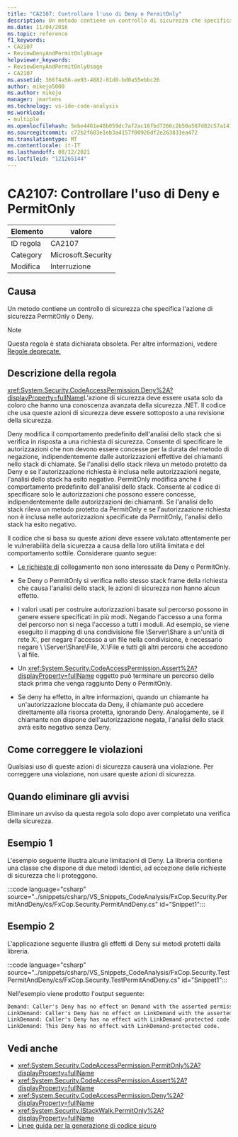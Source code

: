 ```yaml
---
title: "CA2107: Controllare l'uso di Deny e PermitOnly"
description: Un metodo contiene un controllo di sicurezza che specifica l'azione di sicurezza PermitOnly o Deny.
ms.date: 11/04/2016
ms.topic: reference
f1_keywords:
- CA2107
- ReviewDenyAndPermitOnlyUsage
helpviewer_keywords:
- ReviewDenyAndPermitOnlyUsage
- CA2107
ms.assetid: 366f4a56-ae93-4882-81d0-bd0a55ebbc26
author: mikejo5000
ms.author: mikejo
manager: jmartens
ms.technology: vs-ide-code-analysis
ms.workload:
- multiple
ms.openlocfilehash: 5ebe4461e48b059dc7af2ac16fbd7266c2b50a587d82c57a1473515911abd519
ms.sourcegitcommit: c72b2f603e1eb3a4157f00926df2e263831ea472
ms.translationtype: MT
ms.contentlocale: it-IT
ms.lasthandoff: 08/12/2021
ms.locfileid: "121265144"
---
```

# <a name="ca2107-review-deny-and-permit-only-usage"></a>CA2107: Controllare l'uso di Deny e PermitOnly

|Elemento|valore|
|-|-|
|ID regola|CA2107|
|Category|Microsoft.Security|
|Modifica|Interruzione|

## <a name="cause"></a>Causa
Un metodo contiene un controllo di sicurezza che specifica l'azione di sicurezza PermitOnly o Deny.

> [!NOTE]
> Questa regola è stata dichiarata obsoleta. Per altre informazioni, vedere [Regole deprecate.](fxcop-unported-deprecated-rules.md)

## <a name="rule-description"></a>Descrizione della regola

<xref:System.Security.CodeAccessPermission.Deny%2A?displayProperty=fullName>L'azione di sicurezza deve essere usata solo da coloro che hanno una conoscenza avanzata della sicurezza .NET. Il codice che usa queste azioni di sicurezza deve essere sottoposto a una revisione della sicurezza.

Deny modifica il comportamento predefinito dell'analisi dello stack che si verifica in risposta a una richiesta di sicurezza. Consente di specificare le autorizzazioni che non devono essere concesse per la durata del metodo di negazione, indipendentemente dalle autorizzazioni effettive dei chiamanti nello stack di chiamate. Se l'analisi dello stack rileva un metodo protetto da Deny e se l'autorizzazione richiesta è inclusa nelle autorizzazioni negate, l'analisi dello stack ha esito negativo. PermitOnly modifica anche il comportamento predefinito dell'analisi dello stack. Consente al codice di specificare solo le autorizzazioni che possono essere concesse, indipendentemente dalle autorizzazioni dei chiamanti. Se l'analisi dello stack rileva un metodo protetto da PermitOnly e se l'autorizzazione richiesta non è inclusa nelle autorizzazioni specificate da PermitOnly, l'analisi dello stack ha esito negativo.

Il codice che si basa su queste azioni deve essere valutato attentamente per le vulnerabilità della sicurezza a causa della loro utilità limitata e del comportamento sottile. Considerare quanto segue:

- [Le richieste di](/dotnet/framework/misc/link-demands) collegamento non sono interessate da Deny o PermitOnly.

- Se Deny o PermitOnly si verifica nello stesso stack frame della richiesta che causa l'analisi dello stack, le azioni di sicurezza non hanno alcun effetto.

- I valori usati per costruire autorizzazioni basate sul percorso possono in genere essere specificati in più modi. Negando l'accesso a una forma del percorso non si nega l'accesso a tutti i moduli. Ad esempio, se viene eseguito il mapping di una condivisione file \Server\Share a un'unità di rete X:, per negare l'accesso a un file nella condivisione, è necessario negare \\ \Server\Share\File, X:\File e tutti gli altri percorsi che accedono \\ al file.

- Un <xref:System.Security.CodeAccessPermission.Assert%2A?displayProperty=fullName> oggetto può terminare un percorso dello stack prima che venga raggiunto Deny o PermitOnly.

- Se deny ha effetto, in altre informazioni, quando un chiamante ha un'autorizzazione bloccata da Deny, il chiamante può accedere direttamente alla risorsa protetta, ignorando Deny. Analogamente, se il chiamante non dispone dell'autorizzazione negata, l'analisi dello stack avrà esito negativo senza Deny.

## <a name="how-to-fix-violations"></a>Come correggere le violazioni

Qualsiasi uso di queste azioni di sicurezza causerà una violazione. Per correggere una violazione, non usare queste azioni di sicurezza.

## <a name="when-to-suppress-warnings"></a>Quando eliminare gli avvisi

Eliminare un avviso da questa regola solo dopo aver completato una verifica della sicurezza.

## <a name="example-1"></a>Esempio 1

L'esempio seguente illustra alcune limitazioni di Deny. La libreria contiene una classe che dispone di due metodi identici, ad eccezione delle richieste di sicurezza che li proteggono.

:::code language="csharp" source="../snippets/csharp/VS_Snippets_CodeAnalysis/FxCop.Security.PermitAndDeny/cs/FxCop.Security.PermitAndDeny.cs" id="Snippet1":::

## <a name="example-2"></a>Esempio 2

L'applicazione seguente illustra gli effetti di Deny sui metodi protetti dalla libreria.

:::code language="csharp" source="../snippets/csharp/VS_Snippets_CodeAnalysis/FxCop.Security.TestPermitAndDeny/cs/FxCop.Security.TestPermitAndDeny.cs" id="Snippet1":::

Nell'esempio viene prodotto l'output seguente:

```txt
Demand: Caller's Deny has no effect on Demand with the asserted permission.
LinkDemand: Caller's Deny has no effect on LinkDemand with the asserted permission.
LinkDemand: Caller's Deny has no effect with LinkDemand-protected code.
LinkDemand: This Deny has no effect with LinkDemand-protected code.
```

## <a name="see-also"></a>Vedi anche

- <xref:System.Security.CodeAccessPermission.PermitOnly%2A?displayProperty=fullName>
- <xref:System.Security.CodeAccessPermission.Assert%2A?displayProperty=fullName>
- <xref:System.Security.CodeAccessPermission.Deny%2A?displayProperty=fullName>
- <xref:System.Security.IStackWalk.PermitOnly%2A?displayProperty=fullName>
- [Linee guida per la generazione di codice sicuro](/dotnet/standard/security/secure-coding-guidelines)
